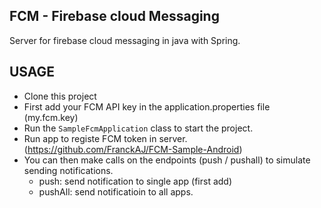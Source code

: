 ## FCM - Firebase cloud Messaging 
Server for firebase cloud messaging in java with Spring.

## USAGE
- Clone this project
- First add your FCM API key in the application.properties file (my.fcm.key)
- Run the `SampleFcmApplication` class to start the project.
- Run app to registe FCM token in server. (https://github.com/FranckAJ/FCM-Sample-Android)
- You can then make calls on the endpoints (push / pushall) to simulate sending notifications.
   - push: send notification to single app (first add)
  - pushAll: send notificatioin to all apps.

